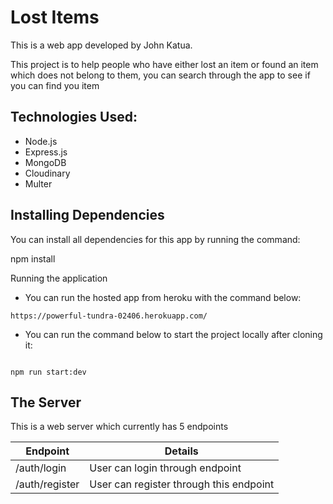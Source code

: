 # Lost Items

This is a web app developed by John Katua.

This project is to help people who have either lost an item or found an item which does not belong to them, you can search through the app to see if you can find you item

## Technologies Used:

  - Node.js
  - Express.js
  - MongoDB
  - Cloudinary
  - Multer

## Installing Dependencies

You can install all dependencies for this app by running the command:

npm install

Running the application

  - You can run the hosted app from heroku with the command below:

  ```
  https://powerful-tundra-02406.herokuapp.com/
  
  ```

  - You can run the command below to start the project locally after cloning it:

  ```

  npm run start:dev

  ```

## The Server

This is a web server which currently has 5 endpoints

  | Endpoint  | Details |
  | -------------------------- | ---------------------------------------------- |
  | /auth/login                | User can login through endpoint |
  | /auth/register             | User can register through this endpoint |

